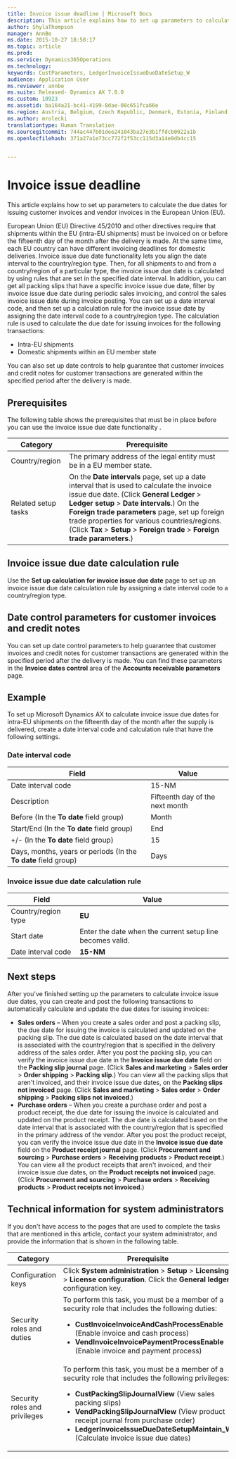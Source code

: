 ```yaml
---
title: Invoice issue deadline | Microsoft Docs
description: This article explains how to set up parameters to calculate the due dates for issuing customer invoices and vendor invoices in the European Union (EU).
author: ShylaThompson
manager: AnnBe
ms.date: 2015-10-27 18:58:17
ms.topic: article
ms.prod: 
ms.service: Dynamics365Operations
ms.technology: 
keywords: CustParameters, LedgerInvoiceIssueDueDateSetup_W
audience: Application User
ms.reviewer: annbe
ms.suite: Released- Dynamics AX 7.0.0
ms.custom: 10923
ms.assetid: ba164a21-bc41-4199-8dae-08c651fca66e
ms.region: Austria, Belgium, Czech Republic, Denmark, Estonia, Finland, France, Germany, Hungary, Iceland, Italy, Latvia, Lithuania, Netherlands, Poland, Spain, Sweden, United Kingdom
ms.author: mrolecki
translationtype: Human Translation
ms.sourcegitcommit: 744ac447b01dee241043ba27e3b1ffdcb0022a1b
ms.openlocfilehash: 371a27a1e73cc772f2f53cc115d3a14e0db4cc15


---
```


# <a name="invoice-issue-deadline"></a>Invoice issue deadline

This article explains how to set up parameters to calculate the due dates for issuing customer invoices and vendor invoices in the European Union (EU).

European Union (EU) Directive 45/2010 and other directives require that shipments within the EU (intra-EU shipments) must be invoiced on or before the fifteenth day of the month after the delivery is made. At the same time, each EU country can have different invoicing deadlines for domestic deliveries. Invoice issue due date functionality lets you align the date interval to the country/region type. Then, for all shipments to and from a country/region of a particular type, the invoice issue due date is calculated by using rules that are set in the specified date interval. In addition, you can get all packing slips that have a specific invoice issue due date, filter by invoice issue due date during periodic sales invoicing, and control the sales invoice issue date during invoice posting. You can set up a date interval code, and then set up a calculation rule for the invoice issue date by assigning the date interval code to a country/region type. The calculation rule is used to calculate the due date for issuing invoices for the following transactions:

-   Intra-EU shipments
-   Domestic shipments within an EU member state

You can also set up date controls to help guarantee that customer invoices and credit notes for customer transactions are generated within the specified period after the delivery is made.

## <a name="prerequisites"></a>Prerequisites
The following table shows the prerequisites that must be in place before you can use the invoice issue due date functionality .

| Category            | Prerequisite                                                                                                                                                                                                                                                                                                                                                                             |
|---------------------|------------------------------------------------------------------------------------------------------------------------------------------------------------------------------------------------------------------------------------------------------------------------------------------------------------------------------------------------------------------------------------------|
| Country/region      | The primary address of the legal entity must be in a EU member state.                                                                                                                                                                                                                                                                                                                    |
| Related setup tasks | On the **Date intervals** page, set up a date interval that is used to calculate the invoice issue due date. (Click **General Ledger** &gt; **Ledger setup** &gt; **Date intervals**.) On the **Foreign trade parameters** page, set up foreign trade properties for various countries/regions. (Click **Tax** &gt; **Setup** &gt; **Foreign trade** &gt; **Foreign trade parameters**.) |

## <a name="invoice-issue-due-date-calculation-rule"></a>Invoice issue due date calculation rule
Use the **Set up calculation for invoice issue due date** page to set up an invoice issue due date calculation rule by assigning a date interval code to a country/region type.

## <a name="date-control-parameters-for-customer-invoices-and-credit-notes"></a>Date control parameters for customer invoices and credit notes
You can set up date control parameters to help guarantee that customer invoices and credit notes for customer transactions are generated within the specified period after the delivery is made. You can find these parameters in the **Invoice dates control** area of the **Accounts receivable parameters** page.

## <a name="example"></a>Example
To set up Microsoft Dynamics AX to calculate invoice issue due dates for intra-EU shipments on the fifteenth day of the month after the supply is delivered, create a date interval code and calculation rule that have the following settings.

### <a name="date-interval-code"></a>Date interval code

| Field                                                           | Value                           |
|-----------------------------------------------------------------|---------------------------------|
| Date interval code                                              | 15-NM                           |
| Description                                                     | Fifteenth day of the next month |
| Before (In the **To date** field group)                         | Month                           |
| Start/End (In the **To date** field group)                      | End                             |
| +/- (In the **To date** field group)                            | 15                              |
| Days, months, years or periods (In the **To date** field group) | Days                            |

### <a name="invoice-issue-due-date-calculation-rule"></a>Invoice issue due date calculation rule

| Field               | Value                                                     |
|---------------------|-----------------------------------------------------------|
| Country/region type | **EU**                                                    |
| Start date          | Enter the date when the current setup line becomes valid. |
| Date interval code  | **15-NM**                                                 |

## <a name="next-steps"></a>Next steps
After you've finished setting up the parameters to calculate invoice issue due dates, you can create and post the following transactions to automatically calculate and update the due dates for issuing invoices:

-   **Sales orders** – When you create a sales order and post a packing slip, the due date for issuing the invoice is calculated and updated on the packing slip. The due date is calculated based on the date interval that is associated with the country/region that is specified in the delivery address of the sales order. After you post the packing slip, you can verify the invoice issue due date in the **Invoice issue due date** field on the **Packing slip journal** page. (Click **Sales and marketing** &gt; **Sales order** &gt; **Order shipping** &gt; **Packing slip**.) You can view all the packing slips that aren't invoiced, and their invoice issue due dates, on the **Packing slips not invoiced** page. (Click **Sales and marketing** &gt; **Sales order** &gt; **Order shipping** &gt; **Packing slips not invoiced**.)
-   **Purchase orders** – When you create a purchase order and post a product receipt, the due date for issuing the invoice is calculated and updated on the product receipt. The due date is calculated based on the date interval that is associated with the country/region that is specified in the primary address of the vendor. After you post the product receipt, you can verify the invoice issue due date in the **Invoice issue due date** field on the **Product receipt journal** page. (Click **Procurement and sourcing** &gt; **Purchase orders** &gt; **Receiving products** &gt; **Product receipt**.) You can view all the product receipts that aren't invoiced, and their invoice issue due dates, on the **Product receipts not invoiced** page. (Click **Procurement and sourcing** &gt; **Purchase orders** &gt; **Receiving products** &gt; **Product receipts not invoiced**.)

## <a name="technical-information-for-system-administrators"></a>Technical information for system administrators
If you don't have access to the pages that are used to complete the tasks that are mentioned in this article, contact your system administrator, and provide the information that is shown in the following table.

<table>
<colgroup>
<col width="50%" />
<col width="50%" />
</colgroup>
<thead>
<tr class="header">
<th>Category</th>
<th>Prerequisite</th>
</tr>
</thead>
<tbody>
<tr class="odd">
<td>Configuration keys</td>
<td>Click <strong>System administration</strong> &gt; <strong>Setup</strong> &gt; <strong>Licensing</strong> &gt; <strong>License configuration</strong>. Click the <strong>General ledger</strong> configuration key.</td>
</tr>
<tr class="even">
<td>Security roles and duties</td>
<td>To perform this task, you must be a member of a security role that includes the following duties:
<ul>
<li><strong>CustInvoiceInvoiceAndCashProcessEnable</strong> (Enable invoice and cash process)</li>
<li><strong>VendInvoiceInvoicePaymentProcessEnable</strong> (Enable invoice and payment process)</li>
</ul></td>
</tr>
<tr class="odd">
<td>Security roles and privileges</td>
<td>To perform this task, you must be a member of a security role that includes the following privileges:
<ul>
<li><strong>CustPackingSlipJournalView</strong> (View sales packing slips)</li>
<li><strong>VendPackingSlipJournalView</strong> (View product receipt journal from purchase order)</li>
<li><strong>LedgerInvoiceIssueDueDateSetupMaintain_W</strong> (Calculate invoice issue due dates)</li>
</ul></td>
</tr>
</tbody>
</table>






<!--HONumber=Feb17_HO3-->


